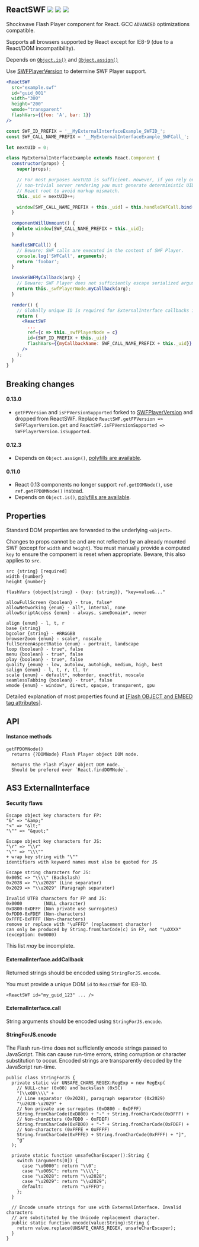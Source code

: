 ## ReactSWF ![](https://img.shields.io/github/release/syranide/react-swf.svg) ![](https://img.shields.io/badge/npm-react--swf-blue.svg) ![](https://img.shields.io/badge/bower-react--swf-blue.svg)

Shockwave Flash Player component for React. GCC `ADVANCED` optimizations compatible.

Supports all browsers supported by React except for IE8-9 (due to a React/DOM incompatibility).

Depends on [`Object.is()`](https://developer.mozilla.org/en-US/docs/Web/JavaScript/Reference/Global_Objects/Object/is#Polyfill_for_non-ES6_browsers) and [`Object.assign()`](https://developer.mozilla.org/en-US/docs/Web/JavaScript/Reference/Global_Objects/Object/assign#Polyfill)

Use [SWFPlayerVersion](https://github.com/syranide/swf-player-version) to determine SWF Player support.

```jsx
<ReactSWF
  src="example.swf"
  id="guid_001"
  width="300"
  height="200"
  wmode="transparent"
  flashVars={{foo: 'A', bar: 1}}
/>
```
```jsx
const SWF_ID_PREFIX = '__MyExternalInterfaceExample_SWFID_';
const SWF_CALL_NAME_PREFIX = '__MyExternalInterfaceExample_SWFCall_';

let nextUID = 0;

class MyExternalInterfaceExample extends React.Component {
  constructor(props) {
    super(props);

    // For most purposes nextUID is sufficient. However, if you rely on
    // non-trivial server rendering you must generate deterministic UIDs per
    // React root to avoid markup mismatch.
    this._uid = nextUID++;

    window[SWF_CALL_NAME_PREFIX + this._uid] = this.handleSWFCall.bind(this);
  }

  componentWillUnmount() {
    delete window[SWF_CALL_NAME_PREFIX + this._uid];
  }

  handleSWFCall() {
    // Beware; SWF calls are executed in the context of SWF Player.
    console.log('SWFCall', arguments);
    return 'foobar';
  }

  invokeSWFMyCallback(arg) {
    // Beware; SWF Player does not sufficiently escape serialized arguments.
    return this._swfPlayerNode.myCallback(arg);
  }

  render() {
    // Globally unique ID is required for ExternalInterface callbacks in IE<11.
    return (
      <ReactSWF
        ...
        ref={c => this._swfPlayerNode = c}
        id={SWF_ID_PREFIX + this._uid}
        flashVars={{myCallbackName: SWF_CALL_NAME_PREFIX + this._uid}}
      />
    );
  }
}
```

## Breaking changes

#### 0.13.0

* `getFPVersion` and `isFPVersionSupported` forked to [SWFPlayerVersion](https://github.com/syranide/swf-player-version) and dropped from ReactSWF. Replace `ReactSWF.getFPVersion => SWFPlayerVersion.get` and `ReactSWF.isFPVersionSupported => SWFPlayerVersion.isSupported`.

#### 0.12.3

* Depends on `Object.assign()`, [polyfills are available](https://developer.mozilla.org/en-US/docs/Web/JavaScript/Reference/Global_Objects/Object/assign#Polyfill).

#### 0.11.0

* React 0.13 components no longer support `ref.getDOMNode()`, use `ref.getFPDOMNode()` instead.
* Depends on `Object.is()`, [polyfills are available](https://developer.mozilla.org/en-US/docs/Web/JavaScript/Reference/Global_Objects/Object/is#Polyfill_for_non-ES6_browsers).

## Properties

Standard DOM properties are forwarded to the underlying `<object>`.

Changes to props cannot be and are not reflected by an already mounted SWF (except for `width` and `height`). You must manually provide a computed `key` to ensure the component is reset when appropriate. Beware, this also applies to `src`.

```
src {string} [required]
width {number}
height {number}
```
```
flashVars {object|string} - {key: {string}}, "key=value&..."
```
```
allowFullScreen {boolean} - true, false*
allowNetworking {enum} - all*, internal, none
allowScriptAccess {enum} - always, sameDomain*, never
```
```
align {enum} - l, t, r
base {string}
bgcolor {string} - #RRGGBB
browserZoom {enum} - scale*, noscale
fullScreenAspectRatio {enum} - portrait, landscape
loop {boolean} - true*, false
menu {boolean} - true*, false
play {boolean} - true*, false
quality {enum} - low, autolow, autohigh, medium, high, best
salign {enum} - l, t, r, tl, tr
scale {enum} - default*, noborder, exactfit, noscale
seamlessTabbing {boolean} - true*, false
wmode {enum} - window*, direct, opaque, transparent, gpu
```

Detailed explanation of most properties found at [[Flash OBJECT and EMBED tag attributes]](http://helpx.adobe.com/flash/kb/flash-object-embed-tag-attributes.html).

## API

#### Instance methods

```
getFPDOMNode()
  returns {?DOMNode} Flash Player object DOM node.

  Returns the Flash Player object DOM node.
  Should be prefered over `React.findDOMNode`.
```

## AS3 ExternalInterface

#### Security flaws
```
Escape object key characters for FP:
"&" => "&amp;"
"<" => "&lt;"
"\"" => "&quot;"

Escape object key characters for JS:
"\r" => "\\r"
"\"" => "\\\""
+ wrap key string with "\""
identifiers with keyword names must also be quoted for JS

Escape string characters for JS:
0x005C => "\\\\" (Backslash)
0x2028 => "\\u2028" (Line separator)
0x2029 => "\\u2029" (Paragraph separator)

Invalid UTF8 characters for FP and JS:
0x0000        (NULL character)
0xD800-0xDFFF (Non private use surrogates)
0xFDD0-0xFDEF (Non-characters)
0xFFFE-0xFFFF (Non-characters)
remove or replace with "\uFFFD" (replacement character)
can only be produced by String.fromCharCode(c) in FP, not "\uXXXX" (exception: 0x0000)
```

This list *may* be incomplete.

#### ExternalInterface.addCallback

Returned strings should be encoded using `StringForJS.encode`.

You must provide a unique DOM `id` to `ReactSWF` for IE8-10.

```
<ReactSWF id="my_guid_123" ... />
```

#### ExternalInterface.call

String arguments should be encoded using `StringForJS.encode`.

#### StringForJS.encode

The Flash run-time does not sufficiently encode strings passed to JavaScript. This can cause run-time errors, string corruption or character substitution to occur. Encoded strings are transparently decoded by the JavaScript run-time.

```as3
public class StringForJS {
  private static var UNSAFE_CHARS_REGEX:RegExp = new RegExp(
    // NULL-char (0x00) and backslash (0x5C)
    "[\\x00\\\\" +
    // Line separator (0x2028), paragraph separator (0x2029)
    "\u2028-\u2029" +
    // Non private use surrogates (0xD800 - 0xDFFF)
    String.fromCharCode(0xD800) + "-" + String.fromCharCode(0xDFFF) +
    // Non-characters (0xFDD0 - 0xFDEF)
    String.fromCharCode(0xFDD0) + "-" + String.fromCharCode(0xFDEF) +
    // Non-characters (0xFFFE + 0xFFFF)
    String.fromCharCode(0xFFFE) + String.fromCharCode(0xFFFF) + "]",
    "g"
  );

  private static function unsafeCharEscaper():String {
    switch (arguments[0]) {
      case "\u0000": return "\\0";
      case "\u005C": return "\\\\";
      case "\u2028": return "\\u2028";
      case "\u2029": return "\\u2029";
      default:       return "\uFFFD";
    };
  }

  // Encode unsafe strings for use with ExternalInterface. Invalid characters
  // are substituted by the Unicode replacement character.
  public static function encode(value:String):String {
    return value.replace(UNSAFE_CHARS_REGEX, unsafeCharEscaper);
  }
}
```
